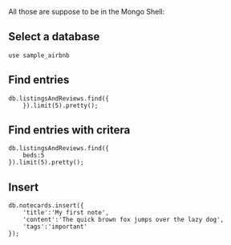 All those are suppose to be in the Mongo Shell:

## Select a database
    use sample_airbnb

## Find entries
    db.listingsAndReviews.find({    
        }).limit(5).pretty();

## Find entries with critera
    db.listingsAndReviews.find({
        beds:5    
    }).limit(5).pretty();   


## Insert
    db.notecards.insert({
        'title':'My first note',
        'content':'The quick brown fox jumps over the lazy dog',
        'tags':'important'
    });